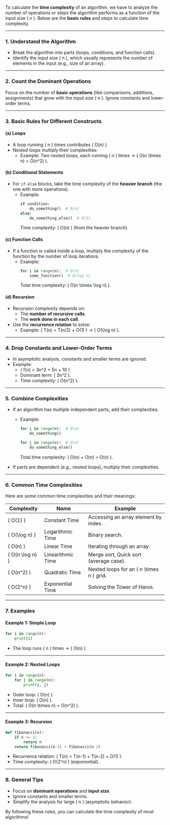 To calculate the **time complexity** of an algorithm, we have to analyze the number of operations or steps the algorithm performs as a function of the input size \( n \). Below are the **basic rules** and steps to calculate time complexity.

---

### **1. Understand the Algorithm**
- Break the algorithm into parts (loops, conditions, and function calls).
- Identify the input size \( n \), which usually represents the number of elements in the input (e.g., size of an array).

---

### **2. Count the Dominant Operations**
Focus on the number of **basic operations** (like comparisons, additions, assignments) that grow with the input size \( n \). Ignore constants and lower-order terms.

---

### **3. Basic Rules for Different Constructs**

#### **(a) Loops**
- A loop running \( n \) times contributes \( O(n) \).
- Nested loops multiply their complexities:
  - Example: Two nested loops, each running \( n \) times → \( O(n \times n) = O(n^2) \).

#### **(b) Conditional Statements**
- For `if-else` blocks, take the time complexity of the **heavier branch** (the one with more operations).
  - Example:
    ```python
    if condition:
        do_something()  # O(n)
    else:
        do_something_else()  # O(1)
    ```
    Time complexity: \( O(n) \) (from the heavier branch).

#### **(c) Function Calls**
- If a function is called inside a loop, multiply the complexity of the function by the number of loop iterations.
  - Example:
    ```python
    for i in range(n):  # O(n)
        some_function()  # O(log n)
    ```
    Total time complexity: \( O(n \times \log n) \).

#### **(d) Recursion**
- Recursion complexity depends on:
  - The **number of recursive calls**.
  - The **work done in each call**.
- Use the **recurrence relation** to solve:
  - Example: \( T(n) = T(n/2) + O(1) \) → \( O(\log n) \).

---

### **4. Drop Constants and Lower-Order Terms**
- In asymptotic analysis, constants and smaller terms are ignored.
- Example:
  - \( f(n) = 3n^2 + 5n + 10 \)
  - Dominant term: \( 3n^2 \).
  - Time complexity: \( O(n^2) \).

---

### **5. Combine Complexities**
- If an algorithm has multiple independent parts, add their complexities.
  - Example:
    ```python
    for i in range(n):  # O(n)
        do_something()

    for j in range(n):  # O(n)
        do_something_else()
    ```
    Total time complexity: \( O(n) + O(n) = O(n) \).

- If parts are dependent (e.g., nested loops), multiply their complexities.

---

### **6. Common Time Complexities**
Here are some common time complexities and their meanings:

| **Complexity** | **Name**           | **Example**                               |
|----------------|--------------------|-------------------------------------------|
| \( O(1) \)     | Constant Time      | Accessing an array element by index.      |
| \( O(\log n) \)| Logarithmic Time   | Binary search.                            |
| \( O(n) \)     | Linear Time        | Iterating through an array.               |
| \( O(n \log n) \)| Linearithmic Time| Merge sort, Quick sort (average case).    |
| \( O(n^2) \)   | Quadratic Time     | Nested loops for an \( n \times n \) grid.|
| \( O(2^n) \)   | Exponential Time   | Solving the Tower of Hanoi.               |

---

### **7. Examples**

#### **Example 1: Simple Loop**
```python
for i in range(n):
    print(i)
```
- The loop runs \( n \) times → \( O(n) \).

---

#### **Example 2: Nested Loops**
```python
for i in range(n):
    for j in range(n):
        print(i, j)
```
- Outer loop: \( O(n) \).
- Inner loop: \( O(n) \).
- Total: \( O(n \times n) = O(n^2) \).

---

#### **Example 3: Recursion**
```python
def fibonacci(n):
    if n <= 1:
        return n
    return fibonacci(n-1) + fibonacci(n-2)
```
- Recurrence relation: \( T(n) = T(n-1) + T(n-2) + O(1) \).
- Time complexity: \( O(2^n) \) (exponential).

---

### **8. General Tips**
- Focus on **dominant operations** and **input size**.
- Ignore constants and smaller terms.
- Simplify the analysis for large \( n \) (asymptotic behavior).

By following these rules, you can calculate the time complexity of most algorithms!